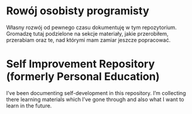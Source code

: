 # Rowój osobisty programisty
Własny rozwój od pewnego czasu dokumentuję w tym repozytorium. Gromadzę tutaj podzielone na sekcje materiały, jakie przerobiłem, przerabiam oraz te, nad którymi mam zamiar jeszcze popracować.

# Self Improvement Repository (formerly Personal Education)
I’ve been documenting self-development in this repository. I’m collecting there learning materials which I’ve gone through and also what I want to learn in the future.

